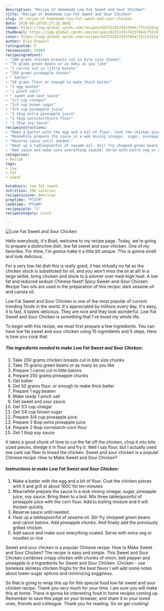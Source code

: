 ```yaml
---
description: "Recipe of Homemade Low Fat Sweet and Sour Chicken"
title: "Recipe of Homemade Low Fat Sweet and Sour Chicken"
slug: 26-recipe-of-homemade-low-fat-sweet-and-sour-chicken
date: 2020-09-10T05:37:26.804Z
image: https://img-global.cpcdn.com/recipes/6215329174257664/751x532cq70/low-fat-sweet-and-sour-chicken-recipe-main-photo.jpg
thumbnail: https://img-global.cpcdn.com/recipes/6215329174257664/751x532cq70/low-fat-sweet-and-sour-chicken-recipe-main-photo.jpg
cover: https://img-global.cpcdn.com/recipes/6215329174257664/751x532cq70/low-fat-sweet-and-sour-chicken-recipe-main-photo.jpg
author: Elva Stewart
ratingvalue: 5
reviewcount: 15809
recipeingredient:
- "200 grams chicken breasts cut in bite size chunks"
- "75 grams green beans or as many as you like"
- "1 carrot cut in little batons"
- "250 grams pineapple chunks"
- " batter"
- "50 grams flour or enough to make thick batter"
- "1 egg beaten"
- "1 pinch salt"
- " sweet and sour sauce"
- "1/3 cup vinegar"
- "1/4 cup brown sugar"
- "3/4 cup pineapple juice"
- "3 tbsp extra pineapple juice"
- "2 tbsp cornstarchcorn flour"
- "1 tbsp soy sauce"
recipeinstructions:
- "Make a batter with the egg and a bit of flour. Coat the chicken pieces with it and grill at about 160C for ten minutes"
- "Meanwhile prepare the sauce in a wok mixing vinegar, sugar, pineapple juice, soy sauce. Bring them to a boil. Mix three tablespoonful of pineapple juice with the corn flour. Add to boiling mixture and it will thicken quickly."
- "Reserve sauce until needed."
- "Heat up a tablespoonful of sesame oil. Stir fry chopped green beans and carrot batons. Add pineapple chunks. And finally add the previously grilled chicken."
- "Add sauce and make sure everything coated. Serve with extra veg or noodles or rice"
categories:
- Recipe
tags:
- low
- fat
- sweet

katakunci: low fat sweet 
nutrition: 296 calories
recipecuisine: American
preptime: "PT37M"
cooktime: "PT50M"
recipeyield: "1"
recipecategory: Lunch

---
```



![Low Fat Sweet and Sour Chicken](https://img-global.cpcdn.com/recipes/6215329174257664/751x532cq70/low-fat-sweet-and-sour-chicken-recipe-main-photo.jpg)

Hello everybody, it's Brad, welcome to my recipe page. Today, we're going to prepare a distinctive dish, low fat sweet and sour chicken. One of my favorites. For mine, I'm gonna make it a little bit unique. This is gonna smell and look delicious.

For a very low-fat dish this is really good, it has virtually no fat as the chicken stock is substituted for oil, and you won&#39;t miss the oil at all! In a large skillet, bring chicken and stock to a simmer over med-high heat. A low fat and reduced sodium Chinese feast! Spicy Sweet-and-Sour Chicken Recipe Two oils are used in the preparation of this recipe: dark sesame oil and canola oil.

Low Fat Sweet and Sour Chicken is one of the most popular of current trending foods in the world. It's appreciated by millions every day. It's easy, it is fast, it tastes delicious. They are nice and they look wonderful. Low Fat Sweet and Sour Chicken is something that I've loved my whole life.


To begin with this recipe, we must first prepare a few ingredients. You can have low fat sweet and sour chicken using 15 ingredients and 5 steps. Here is how you cook that.

<!--inarticleads1-->

##### The ingredients needed to make Low Fat Sweet and Sour Chicken:

1. Take 200 grams chicken breasts cut in bite size chunks
1. Take 75 grams green beans or as many as you like
1. Prepare 1 carrot cut in little batons
1. Prepare 250 grams pineapple chunks
1. Get  batter
1. Get 50 grams flour. or enough to make thick batter
1. Prepare 1 egg beaten
1. Make ready 1 pinch salt
1. Get  sweet and sour sauce
1. Get 1/3 cup vinegar
1. Get 1/4 cup brown sugar
1. Prepare 3/4 cup pineapple juice
1. Prepare 3 tbsp extra pineapple juice
1. Prepare 2 tbsp cornstarch-corn flour
1. Get 1 tbsp soy sauce


It takes a good chunk of time to cut the fat off the chicken, chop it into bite sized pieces, dredge it in flour and fry it. Well I say flour, but I actually used low carb oat fiber to bread the chicken. Sweet and sour chicken is a popular Chinese recipe. How to Make Sweet and Sour Chicken? 

<!--inarticleads2-->

##### Instructions to make Low Fat Sweet and Sour Chicken:

1. Make a batter with the egg and a bit of flour. Coat the chicken pieces with it and grill at about 160C for ten minutes
1. Meanwhile prepare the sauce in a wok mixing vinegar, sugar, pineapple juice, soy sauce. Bring them to a boil. Mix three tablespoonful of pineapple juice with the corn flour. Add to boiling mixture and it will thicken quickly.
1. Reserve sauce until needed.
1. Heat up a tablespoonful of sesame oil. Stir fry chopped green beans and carrot batons. Add pineapple chunks. And finally add the previously grilled chicken.
1. Add sauce and make sure everything coated. Serve with extra veg or noodles or rice


Sweet and sour chicken is a popular Chinese recipe. How to Make Sweet and Sour Chicken? The recipe is easy and simple. This Sweet and Sour Chicken combines crispy chicken with chunks of onion, bell pepper and pineapple in a Ingredients for Sweet and Sour Chicken. Chicken - use boneless skinless chicken thighs for the best flavor I will add some notes about lower-sugar options and minimizing sogginess. 

So that is going to wrap this up for this special food low fat sweet and sour chicken recipe. Thank you very much for your time. I am sure you will make this at home. There is gonna be interesting food in home recipes coming up. Remember to save this page on your browser, and share it to your loved ones, friends and colleague. Thank you for reading. Go on get cooking!

